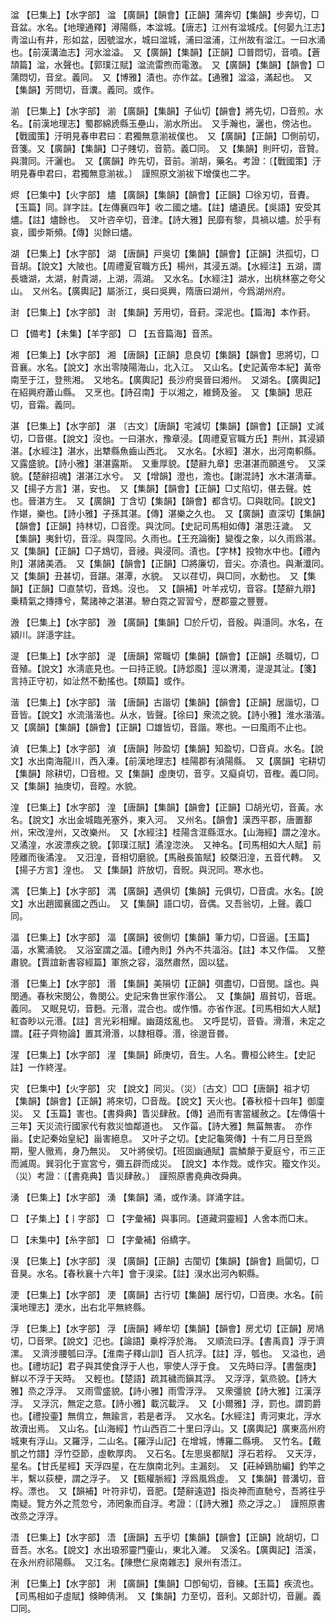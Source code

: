 <!-- { "loadSidebar": true } -->
湓	【巳集上】【水字部】	湓	【廣韻】【韻會】【正韻】蒲奔切【集韻】步奔切，□音盆。水名。【地理通釋】潯陽縣，本湓城。【唐志】江州有湓城戍。【何晏九江志】靑湓山有井，形如盆，因號湓水，城曰湓城，浦曰湓浦，江州故有湓江。一曰水涌也。【前漢溝洫志】河水湓溢。　又【廣韻】【集韻】【正韻】□普悶切，音噴。【蒼頡篇】湓，水聲也。【郭璞江賦】湓流雷煦而電激。　又【廣韻】【集韻】【韻會】□蒲悶切，音坌。義同。　又【博雅】漬也。亦作盆。【通雅】湓溢，滿起也。　又【集韻】芳問切，音瀵。義同。或作。

湔	【巳集上】【水字部】	湔	【廣韻】【集韻】子仙切【韻會】將先切，□音煎。水名。【前漢地理志】蜀郡綿虒縣玉壘山，湔水所出。　又手瀚也，灑也，傍沾也。【戰國策】汙明見春申君曰：君獨無意湔袚僕也。　又【廣韻】【正韻】□側前切，音箋。又【廣韻】【集韻】□子賤切，音箭。義□同。　又【集韻】則旰切，音贊。與灒同。汗灑也。　又【廣韻】昨先切，音前。湔胡，藥名。考證：〔【戰國策】汙明見春申君曰，君獨無意湔袚。〕　謹照原文湔袚下增僕也二字。 

烬	【巳集中】【火字部】	燼	【廣韻】【集韻】【韻會】【正韻】□徐刃切，音賮。【玉篇】同。詳字註。【左傳襄四年】收二國之燼。【註】燼遺民。【吳語】安受其燼。【註】燼餘也。　又叶咨辛切，音津。【詩大雅】民靡有黎，具禍以燼。於乎有哀，國步斯頻。【傳】災餘曰燼。

湖	【巳集上】【水字部】	湖	【唐韻】戸吳切【集韻】【韻會】【正韻】洪孤切，□音胡。【說文】大陂也。【周禮夏官職方氏】楊州，其浸五湖。【水經注】五湖，謂長塘湖，太湖，射貴湖，上湖，滆湖。　又水名。【水經注】湖水，出桃林塞之夸父山。　又州名。【廣輿記】屬浙江，吳曰吳興，隋唐曰湖州，今爲湖州府。

湗	【巳集上】【水字部】	湗	【集韻】芳用切，音葑。深泥也。【篇海】本作葑。

□	【備考】【未集】【羊字部】	□	【五音篇海】音羔。

湘	【巳集上】【水字部】	湘	【唐韻】【正韻】息良切【集韻】【韻會】思將切，□音襄。水名。【說文】水出零陵陽海山，北入江。　又山名。【史記黃帝本紀】黃帝南至于江，登熊湘。　又地名。【廣輿記】長沙府吳晉曰湘州。　又湖名。【廣輿記】在紹興府蕭山縣。　又烹也。【詩召南】于以湘之，維錡及釜。　又【集韻】思莊切，音霜。義同。

湛	【巳集上】【水字部】	湛	〔古文〕【唐韻】宅減切【集韻】【韻會】【正韻】丈減切，□音偡。【說文】沒也。一曰湛水，豫章浸。【周禮夏官職方氏】荆州，其浸潁湛。【水經注】湛水，出犨縣魚齒山西北。　又水名。【水經】湛水，出河南軹縣。　又露盛貌。【詩小雅】湛湛露斯。　又重厚貌。【楚辭九章】忠湛湛而願進兮。　又深貌。【楚辭招魂】湛湛江水兮。　又【增韻】澄也，澹也。【謝混詩】水木湛淸華。　又【揚子方言】湛，安也。　又【集韻】【韻會】【正韻】□丈陷切，偡去聲。姓也。晉湛方生。　又【廣韻】丁含切【集韻】【韻會】都含切。□與耽同。【說文】作媅，樂也。【詩小雅】子孫其湛。【傳】湛樂之久也。　又【廣韻】直深切【集韻】【韻會】【正韻】持林切，□音霃。與沈同。【史記司馬相如傳】湛恩汪濊。　又【集韻】夷針切，音淫。與霪同。久雨也。【王充論衡】變復之象，以久雨爲湛。　又【集韻】【正韻】□子鴆切，音祲。與浸同。漬也。【字林】投物水中也。【禮內則】湛諸美酒。　又【集韻】【韻會】【正韻】□將廉切，音尖。亦漬也。與漸瀸同。　又【集韻】丑甚切，音踸。湛潭，水貌。　又以荏切，與□同，水動也。　又【集韻】【正韻】□直禁切，音鴆。沒也。　又【韻補】叶羊戎切，音容。【楚辭九辯】乗精氣之摶摶兮，騖諸神之湛湛。驂白霓之習習兮，歷郡靈之豐豐。

溵	【巳集上】【水字部】	溵	【廣韻】【集韻】□於斤切，音殷。與濦同。水名，在潁川。詳濦字註。

湜	【巳集上】【水字部】	湜	【唐韻】常職切【集韻】【韻會】【正韻】丞職切，□音殖。【說文】水淸底見也。一曰持正貌。【詩邶風】涇以渭濁，湜湜其沚。【箋】言持正守初，如沚然不動搖也。【類篇】或作。

湝	【巳集上】【水字部】	湝	【唐韻】古諧切【集韻】【韻會】【正韻】居諧切，□音皆。【說文】水流湝湝也。从水，皆聲。【徐曰】衆流之貌。【詩小雅】淮水湝湝。　又【廣韻】【集韻】【韻會】【正韻】□雄皆切，音諧。寒也。一曰風雨不止也。

湞	【巳集上】【水字部】	湞	【唐韻】陟盈切【集韻】知盈切，□音貞。水名。【說文】水出南海龍川，西入溱。【前漢地理志】桂陽郡有湞陽縣。　又【廣韻】宅耕切【集韻】除耕切，□音橙。又【集韻】虛庚切，音亨。又癡貞切，音檉。義□同。　又【集韻】抽庚切，音瞠。水貌。

湟	【巳集上】【水字部】	湟	【唐韻】【集韻】【韻會】【正韻】□胡光切，音黃。水名。【說文】水出金城臨羌塞外，東入河。　又州名。【韻會】漢西平郡，唐置鄯州，宋改湟州，又改樂州。　又【水經注】桂陽含洭縣洭水。【山海經】謂之湟水。　又潏湟，水波漂疾之貌。【郭璞江賦】潏湟淴泱。　又神名。【司馬相如大人賦】前陸離而後潏湟。　又汨湟，音相切磨貌。【馬融長笛賦】絞槩汨湟，五音代轉。　又【揚子方言】湟也。　又【集韻】許放切，音貺。與況同。寒水也。

湡	【巳集上】【水字部】	湡	【廣韻】遇俱切【集韻】元俱切，□音虞。水名。【說文】水出趙國襄國之西山。　又【集韻】語口切，音偶。又吾翁切，上聲。義□同。

湢	【巳集上】【水字部】	湢	【廣韻】彼側切【集韻】筆力切，□音逼。【玉篇】湢，水驚涌貌。　又浴室謂之湢。【禮內則】外內不共湢浴。【註】本又作偪。　又整肅貌。【賈誼新書容經篇】軍旅之容，湢然肅然，固以猛。

湣	【巳集上】【水字部】	湣	【集韻】美隕切【正韻】弭盡切，□音閔。諡也。與閔通。春秋宋閔公，魯閔公。史記宋魯世家作湣公。　又【集韻】眉貧切，音珉。義同。　又眠見切，音麪。元湣，混合也。或作惽。亦省作泯。【司馬相如大人賦】紅杳眇以元湣。【註】言光彩相耀。幽藹炫亂也。　又呼昆切，音昏。滑湣，未定之謂。【莊子齊物論】置其滑湣，以隸相尊。湣，徐邈音昬。

湦	【巳集上】【水字部】	湦	【集韻】師庚切，音生。人名。曹桓公終生。【史記註】一作終湦。

灾	【巳集中】【火字部】	灾	【說文】同災。（災）〔古文〕□□【唐韻】祖才切【集韻】【韻會】【正韻】將來切，□音哉。【說文】天火也。【春秋桓十四年】御廩災。　又【玉篇】害也。【書舜典】眚災肆赦。【傳】過而有害當緩赦之。【左傳僖十三年】天災流行國家代有救災恤鄰道也。　又作菑。【詩大雅】無菑無害。　亦作甾。【史記秦始皇紀】甾害絕息。　又叶子之切。【史記龜筴傳】十有二月日至爲期，聖人徹焉，身乃無災。　又叶將侯切。【班固幽通賦】震鱗漦于夏庭兮，帀三正而滅周。巽羽化于宣宮兮，彌五辟而成災。　【說文】本作烖。或作灾。籀文作災。（災）考證：〔【書堯典】眚災肆赦。〕　謹照原書堯典改舜典。 

湧	【巳集上】【水字部】	湧	【集韻】涌，或作湧。詳涌字註。

□	【子集上】【丨字部】	□	【字彙補】與事同。【道藏洞靈經】人舍本而□末。

□	【未集中】【糸字部】	□	【字彙補】俗繑字。

湨	【巳集上】【水字部】	湨	【廣韻】【正韻】古闃切【集韻】【韻會】扃闐切，□音狊。水名。【春秋襄十六年】會于湨梁。【註】湨水出河內軹縣。

浭	【巳集上】【水字部】	浭	【廣韻】古行切【集韻】居行切，□音庚。水名。【前漢地理志】浭水，出右北平無終縣。

浮	【巳集上】【水字部】	浮	【唐韻】縛牟切【集韻】【韻會】房尤切【正韻】房鳩切，□音罘。【說文】氾也。【論語】乗桴浮於海。　又順流曰浮。【書禹貢】浮于濟漯。　又濟涉腰瓠曰浮。【淮南子釋山訓】百人抗浮。【註】浮，瓠也。　又溢也，過也。【禮坊記】君子與其使食浮于人也，寧使人浮于食。　又先時曰浮。【書盤庚】鮮以不浮于天時。　又輕也。【楚語】疏其穢而鎭其浮。　又浮浮，氣烝貌。【詩大雅】烝之浮浮。　又雨雪盛貌。【詩小雅】雨雪浮浮。　又衆彊貌【詩大雅】江漢浮浮。　又浮沉，無定之意。【詩小雅】載沉載浮。　又【小爾雅】浮，罰也。謂罰爵也。【禮投壷】無偝立，無踰言，若是者浮。　又水名。【水經注】靑河東北，浮水故瀆出焉。　又山名。【山海經】竹山西百二十里曰浮山。又【廣輿記】廣東高州府城東有浮山。又羅浮，二山名。【羅浮山記】在增城，博羅二縣境。　又竹名。【戴凱之竹譜】浮竹亞節，虛軟厚肉。　又石名。【左思吳都賦】浮石若桴。　又天浮，星名。【甘氏星經】天浮四星，在左旗南北列。主漏刻。　又【莊綽鷄肋編】釣竿之半，繫以荻梗，謂之浮子。　又【甄權脈經】浮爲風爲虛。　又【集韻】普溝切，音桴。漂也。　又【韻補】叶符非切，音肥。【楚辭遠遊】指炎神而直馳兮，吾將往乎南疑。覽方外之荒忽兮，沛罔象而自浮。考證：〔【詩大雅】烝之浮之。〕　謹照原書改烝之浮浮。 

浯	【巳集上】【水字部】	浯	【唐韻】五乎切【集韻】【韻會】【正韻】訛胡切，□音吾。水名。【說文】水出琅邪靈門壷山，東北入濰。　又溪名。【廣輿記】浯溪，在永州府祁陽縣。　又江名。【陳懋仁泉南雜志】泉州有浯江。

浰	【巳集上】【水字部】	浰	【廣韻】【集韻】□卽甸切，音練。【玉篇】疾流也。【司馬相如子虛賦】倏眒倩浰。　又【集韻】力至切，音利。又郞計切，音麗。義□同。

